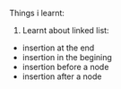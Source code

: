 Things i learnt:
 1. Learnt about linked list:
   - insertion at the end
   - insertion in the begining
   - insertion before a node
   - insertion after a node
